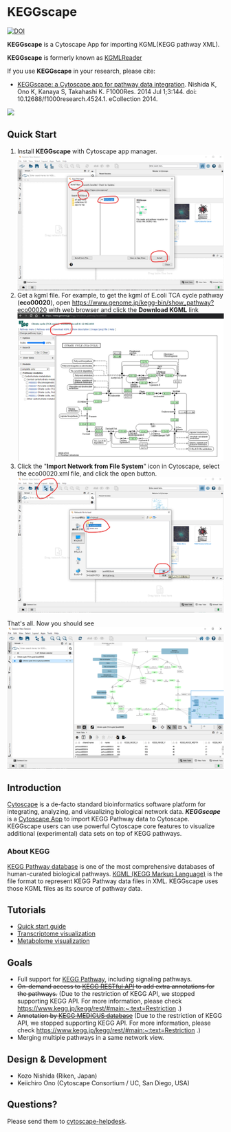 # KEGGscape
[![DOI](https://zenodo.org/badge/3998431.svg)](https://zenodo.org/badge/latestdoi/3998431)

**KEGGscape** is a Cytoscape App for importing KGML(KEGG pathway XML).

**KEGGscape** is formerly known as [KGMLReader](https://github.com/idekerlab/kgmlreader/tree/2.x)

If you use **KEGGscape** in your research, please cite:

* [KEGGscape: a Cytoscape app for pathway data integration](http://www.ncbi.nlm.nih.gov/pmc/articles/PMC4141640/). Nishida K, Ono K, Kanaya S, Takahashi K. F1000Res. 2014 Jul 1;3:144. doi: 10.12688/f1000research.4524.1. eCollection 2014.

![](http://cl.ly/XbMZ/keggscape.png)

## Quick Start

1. Install **KEGGscape** with Cytoscape app manager. ![](./docs/images/appmanagerKEGGscape.png)
2. Get a kgml file. For example, to get the kgml of E.coli TCA cycle pathway (**eco00020**), open https://www.genome.jp/kegg-bin/show_pathway?eco00020 with web browser and click the **Download KGML** link ![](./docs/images/downloadKGML.png)
3. Click the "**Import Network from File System**" icon in Cytoscape, select the eco00020.xml file, and click the open button. ![](./docs/images/icon2select2open.png)

That's all. Now you should see ![](./docs/images/ecoliTCA.png)

## Introduction
[Cytoscape](http://www.cytoscape.org/) is a de-facto standard bioinformatics software platform for integrating, analyzing, and visualizing biological network data.
__*KEGGscape*__ is a [Cytoscape App](http://apps.cytoscape.org/apps/keggscape) to import KEGG Pathway data to Cytoscape.
KEGGscape users can use powerful Cytoscape core features to visualize additional (experimental) data sets on top of KEGG pathways.

### About KEGG

[KEGG Pathway database](http://www.genome.jp/kegg/pathway.html) is one of the most comprehensive databases of human-curated biological pathways.
[KGML (KEGG Markup Language)](http://www.kegg.jp/kegg/xml/) is the file format to represent KEGG Pathway data files in XML.
KEGGscape uses those KGML files as its source of pathway data.

## Tutorials
 - [Quick start guide](https://github.com/idekerlab/KEGGscape/wiki/Quick-Start-Guide)
 - [Transcriptome visualization](https://github.com/idekerlab/KEGGscape/wiki/How-to-duplicate-the-process-in-F1000research-article)
 - [Metabolome visualization](https://github.com/idekerlab/KEGGscape/wiki/Visualizing-Time-Series-Metabolome-Profiles)

## Goals
* Full support for [KEGG Pathway](http://www.genome.jp/kegg/pathway.html), including signaling pathways.
* ~~On-demand access to [KEGG RESTful API](http://www.kegg.jp/kegg/rest/keggapi.html) to add extra annotations for the pathways.~~ (Due to the restriction of KEGG API, we stopped supporting KEGG API. For more information, please check https://www.kegg.jp/kegg/rest/#main:~:text=Restriction .)
* ~~Annotation by [KEGG MEDICUS database](http://www.kegg.jp/kegg/rest/keggapi2.html)~~ (Due to the restriction of KEGG API, we stopped supporting KEGG API. For more information, please check https://www.kegg.jp/kegg/rest/#main:~:text=Restriction .)
* Merging multiple pathways in a same network view.

## Design & Development
* Kozo Nishida (Riken, Japan)
* Keiichiro Ono (Cytoscape Consortium / UC, San Diego, USA)

## Questions?
Please send them to [cytoscape-helpdesk](https://groups.google.com/forum/#!forum/cytoscape-helpdesk).
